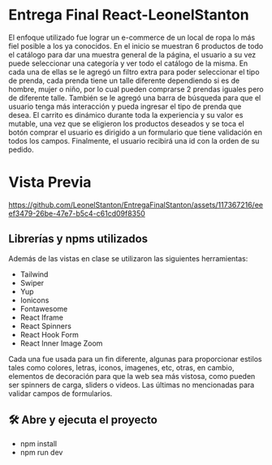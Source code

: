 # Entrega Final React-LeonelStanton

El enfoque utilizado fue lograr un e-commerce de un local de ropa lo más fiel posible a los ya conocidos. En el inicio se muestran 6 productos de todo el catálogo para dar una muestra general de la página, el usuario a su vez puede seleccionar una categoría y ver todo el catálogo de la misma. En cada una de ellas se le agregó un filtro extra para poder seleccionar el tipo de prenda, cada prenda tiene un talle diferente dependiendo si es de hombre, mujer o niño, por lo cual pueden comprarse 2 prendas iguales pero de diferente talle. 
También se le agregó una barra de búsqueda para que el usuario tenga más interacción y pueda ingresar el tipo de prenda que desea.
El carrito es dinámico durante toda la experiencia y su valor es mutable, una vez que se eligieron los productos deseados y se toca el botón comprar el usuario es dirigido a un formulario que tiene validación en todos los campos. Finalmente, el usuario recibirá una id con la orden de su pedido.

# Vista Previa

https://github.com/LeonelStanton/EntregaFinalStanton/assets/117367216/eeef3479-26be-47e7-b5c4-c61cd09f8350

## Librerías y npms utilizados

 Además de las vistas en clase se utilizaron las siguientes herramientas:

* Tailwind
* Swiper
* Yup
* Ionicons
* Fontawesome
* React Iframe
* React Spinners
* React Hook Form
* React Inner Image Zoom

Cada una fue usada para un fin diferente, algunas para proporcionar estilos tales como colores, letras, iconos, imagenes, etc, otras, en cambio, elementos de decoración para que la web sea más vistosa, como pueden ser spinners de carga, sliders o videos. Las últimas no mencionadas para validar campos de formularios.

## 🛠️ Abre y ejecuta el proyecto

- npm install
- npm run dev

